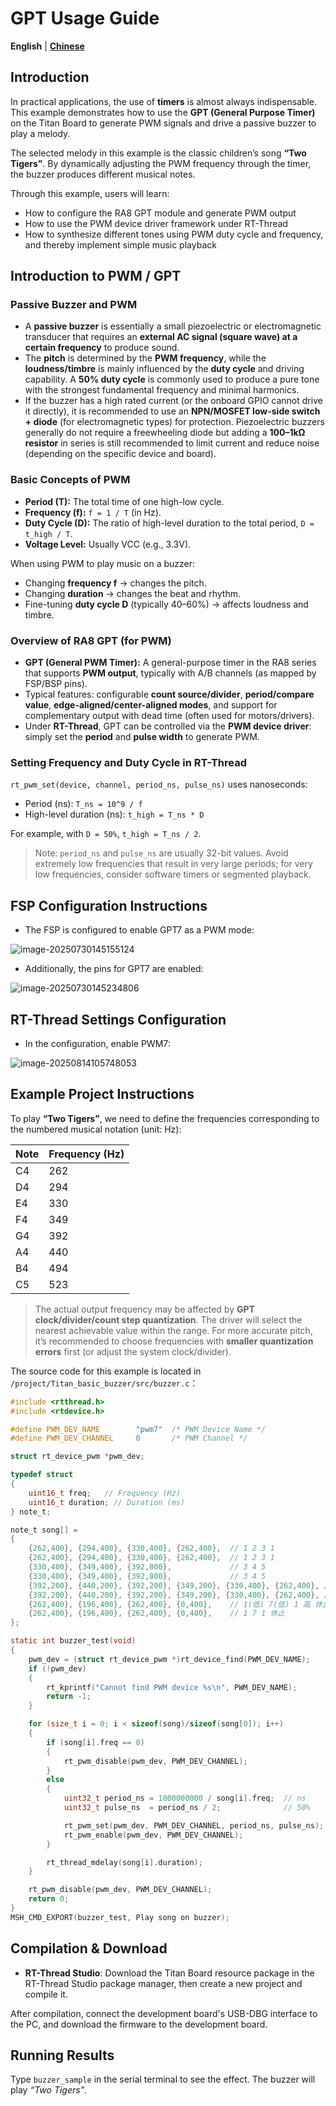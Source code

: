 # GPT Usage Guide

**English** | [**Chinese**](./README_zh.md)

## Introduction

In practical applications, the use of **timers** is almost always indispensable. This example demonstrates how to use the **GPT (General Purpose Timer)** on the Titan Board to generate PWM signals and drive a passive buzzer to play a melody.

The selected melody in this example is the classic children’s song **“Two Tigers”**. By dynamically adjusting the PWM frequency through the timer, the buzzer produces different musical notes.

Through this example, users will learn:

- How to configure the RA8 GPT module and generate PWM output
- How to use the PWM device driver framework under RT-Thread
- How to synthesize different tones using PWM duty cycle and frequency, and thereby implement simple music playback

## Introduction to PWM / GPT

### Passive Buzzer and PWM

- A **passive buzzer** is essentially a small piezoelectric or electromagnetic transducer that requires an **external AC signal (square wave) at a certain frequency** to produce sound.
- The **pitch** is determined by the **PWM frequency**, while the **loudness/timbre** is mainly influenced by the **duty cycle** and driving capability. A **50% duty cycle** is commonly used to produce a pure tone with the strongest fundamental frequency and minimal harmonics.
- If the buzzer has a high rated current (or the onboard GPIO cannot drive it directly), it is recommended to use an **NPN/MOSFET low-side switch + diode** (for electromagnetic types) for protection. Piezoelectric buzzers generally do not require a freewheeling diode but adding a **100–1kΩ resistor** in series is still recommended to limit current and reduce noise (depending on the specific device and board).

### Basic Concepts of PWM

- **Period (T):** The total time of one high-low cycle.
- **Frequency (f):** `f = 1 / T` (in Hz).
- **Duty Cycle (D):** The ratio of high-level duration to the total period, `D = t_high / T`.
- **Voltage Level:** Usually VCC (e.g., 3.3V).

When using PWM to play music on a buzzer:

- Changing **frequency f** → changes the pitch.
- Changing **duration** → changes the beat and rhythm.
- Fine-tuning **duty cycle D** (typically 40–60%) → affects loudness and timbre.

### Overview of RA8 GPT (for PWM)

- **GPT (General PWM Timer):** A general-purpose timer in the RA8 series that supports **PWM output**, typically with A/B channels (as mapped by FSP/BSP pins).
- Typical features: configurable **count source/divider**, **period/compare value**, **edge-aligned/center-aligned modes**, and support for complementary output with dead time (often used for motors/drivers).
- Under **RT-Thread**, GPT can be controlled via the **PWM device driver**: simply set the **period** and **pulse width** to generate PWM.

### Setting Frequency and Duty Cycle in RT-Thread

`rt_pwm_set(device, channel, period_ns, pulse_ns)` uses nanoseconds:

- Period (ns): `T_ns = 10^9 / f`
- High-level duration (ns): `t_high = T_ns * D`

For example, with `D = 50%`, `t_high = T_ns / 2`.

> Note: `period_ns` and `pulse_ns` are usually 32-bit values. Avoid extremely low frequencies that result in very large periods; for very low frequencies, consider software timers or segmented playback.

## FSP Configuration Instructions

* The FSP is configured to enable  GPT7 as a PWM mode:

![image-20250730145155124](figures/image-20250730145155124.png)

* Additionally, the pins for GPT7 are enabled:

![image-20250730145234806](figures/image-20250730145234806.png)

## RT-Thread Settings Configuration

* In the configuration, enable  PWM7:

![image-20250814105748053](figures/image-20250814105748053.png)

## Example Project Instructions

To play **“Two Tigers”**, we need to define the frequencies corresponding to the numbered musical notation (unit: Hz):

| Note | Frequency (Hz) |
| ---- | -------------- |
| C4   | 262            |
| D4   | 294            |
| E4   | 330            |
| F4   | 349            |
| G4   | 392            |
| A4   | 440            |
| B4   | 494            |
| C5   | 523            |

> The actual output frequency may be affected by **GPT clock/divider/count step quantization**. The driver will select the nearest achievable value within the range. For more accurate pitch, it’s recommended to choose frequencies with **smaller quantization errors** first (or adjust the system clock/divider).

The source code for this example is located in `/project/Titan_basic_buzzer/src/buzzer.c`：

```c
#include <rtthread.h>
#include <rtdevice.h>

#define PWM_DEV_NAME        "pwm7"  /* PWM Device Name */
#define PWM_DEV_CHANNEL     0       /* PWM Channel */

struct rt_device_pwm *pwm_dev;

typedef struct
{
    uint16_t freq;   // Frequency (Hz)
    uint16_t duration; // Duration (ms)
} note_t;

note_t song[] =
{
    {262,400}, {294,400}, {330,400}, {262,400},  // 1 2 3 1
    {262,400}, {294,400}, {330,400}, {262,400},  // 1 2 3 1
    {330,400}, {349,400}, {392,800},             // 3 4 5
    {330,400}, {349,400}, {392,800},             // 3 4 5
    {392,200}, {440,200}, {392,200}, {349,200}, {330,400}, {262,400}, // 5 6 5 4 3 1
    {392,200}, {440,200}, {392,200}, {349,200}, {330,400}, {262,400}, // 5 6 5 4 3 1
    {262,400}, {196,400}, {262,400}, {0,400},    // 1(低) 7(低) 1 高 休止
    {262,400}, {196,400}, {262,400}, {0,400},    // 1 7 1 休止
};

static int buzzer_test(void)
{
    pwm_dev = (struct rt_device_pwm *)rt_device_find(PWM_DEV_NAME);
    if (!pwm_dev)
    {
        rt_kprintf("Cannot find PWM device %s\n", PWM_DEV_NAME);
        return -1;
    }

    for (size_t i = 0; i < sizeof(song)/sizeof(song[0]); i++)
    {
        if (song[i].freq == 0)
        {
            rt_pwm_disable(pwm_dev, PWM_DEV_CHANNEL);
        }
        else
        {
            uint32_t period_ns = 1000000000 / song[i].freq;  // ns
            uint32_t pulse_ns  = period_ns / 2;              // 50%

            rt_pwm_set(pwm_dev, PWM_DEV_CHANNEL, period_ns, pulse_ns);
            rt_pwm_enable(pwm_dev, PWM_DEV_CHANNEL);
        }

        rt_thread_mdelay(song[i].duration);
    }

    rt_pwm_disable(pwm_dev, PWM_DEV_CHANNEL);
    return 0;
}
MSH_CMD_EXPORT(buzzer_test, Play song on buzzer);
```

## Compilation & Download

* **RT-Thread Studio**: Download the Titan Board resource package in the RT-Thread Studio package manager, then create a new project and compile it.

After compilation, connect the development board's USB-DBG interface to the PC, and download the firmware to the development board.

## Running Results

Type `buzzer_sample` in the serial terminal to see the effect. The buzzer will play *“Two Tigers”*.
